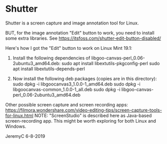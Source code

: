 # Shutter

Shutter is a screen capture and image annotation tool for Linux.

BUT, for the image annotation "Edit" button to work, you need to install some extra libraries.
See https://itsfoss.com/shutter-edit-button-disabled/

Here's how I got the "Edit" button to work on Linux Mint 19.1:

1. Install the following dependencies of libgoo-canvas-perl_0.06-2ubuntu3_amd64.deb:
sudo apt install libextutils-pkgconfig-perl
sudo apt install libextutils-depends-perl

2. Now install the following deb packages (copies are in this directory):
sudo dpkg -i libgoocanvas3_1.0.0-1_amd64.deb
sudo dpkg -i libgoocanvas-common_1.0.0-1_all.deb
sudo dpkg -i libgoo-canvas-perl_0.06-2ubuntu3_amd64.deb 


Other possible screen capture and screen recording apps:
https://filmora.wondershare.com/video-editing-tips/screen-capture-tools-for-linux.html
NOTE: "ScreenStudio" is described here as Java-based screen-recording app. This might
       be worth exploring for both Linux and Windows.


JeremyC 6-8-2019
